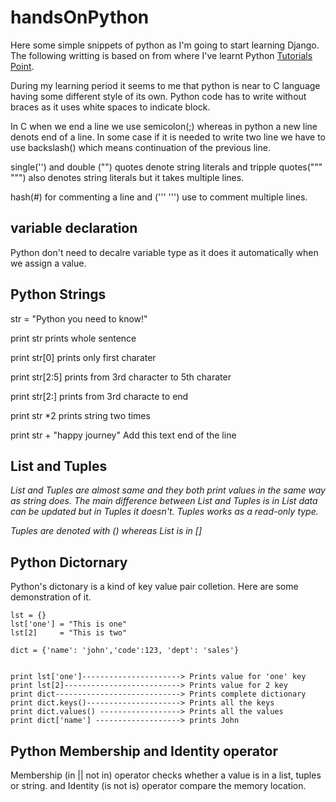 # handsOnPython
Here some simple snippets of python as I'm going to start learning Django. The following writting is based on from where I've learnt Python [Tutorials Point](https://www.tutorialspoint.com/python).

During my learning period it seems to me that python is near to C language having some different style of its own. Python code has to write without braces as it uses white spaces to indicate block.

In C when we end a line we use semicolon(;) whereas in python a new line denots end of a line. In some case if it is needed to write two line we have to use backslash(\) which means continuation of the previous line.

single('') and double ("") quotes denote string literals and tripple quotes(""" """) also denotes string literals but it takes multiple lines.

hash(#) for commenting a line and (''' ''') use to comment multiple lines.

## variable declaration

Python don't need to decalre variable type as it does it automatically when we assign a value.

## Python Strings

str = "Python you need to know!"

print str                       prints whole sentence

print str[0]                    prints only first charater

print str[2:5]                  prints from 3rd character to 5th charater

print str[2:]                   prints from 3rd characte to end

print str *2                    prints string two times

print str + "happy journey"     Add this text end of the line

## List and Tuples

 *List and Tuples are almost same and they both print values in the same way as string does. The main difference between List and Tuples is in List data can be updated but in Tuples it doesn't. Tuples works as a read-only type.*
 
 *Tuples are denoted with () whereas List is in []*
 
 ## Python Dictornary

 Python's dictonary is a kind of key value pair colletion. Here are some demonstration of it. 

 ```
lst = {}
lst['one'] = "This is one"
lst[2]     = "This is two"

dict = {'name': 'john','code':123, 'dept': 'sales'}


print lst['one']----------------------> Prints value for 'one' key
print lst[2]--------------------------> Prints value for 2 key
print dict----------------------------> Prints complete dictionary
print dict.keys()---------------------> Prints all the keys
print dict.values() ------------------> Prints all the values
print dict['name'] -------------------> prints John

```

## Python Membership and Identity operator

Membership (in || not in) operator checks whether a value is in a list, tuples or string. and Identity (is not is) operator compare the memory location. 